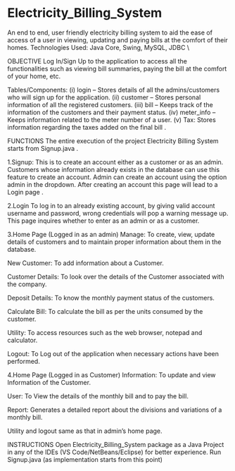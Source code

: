 # Electricity_Billing_System

An end to end, user friendly electricity billing system to aid the ease of access of a user in viewing, updating and paying bills at the comfort of their homes. 
Technologies Used: Java Core, Swing, MySQL, JDBC \

OBJECTIVE
Log In/Sign Up to the application to access all the functionalities such as viewing bill summaries, paying the bill at the comfort of your home, etc.

Tables/Components: 
(i)	login – Stores details of all the admins/customers who will sign up for the application. 
(ii)	customer – Stores personal information of all the registered customers.
(iii)	bill – Keeps track of the information of the customers and their payment status. 
(iv)	meter_info – Keeps information related to the meter number of a user.
(v)	Tax: Stores information regarding the taxes added on the final bill .

FUNCTIONS
The entire execution of the project Electricity Billing System starts from Signup.java .

1.Signup:
This is to create an account either as a customer or as an admin. Customers whose information already exists in the database can use this feature to create an account.
Admin can create an account using the option admin in the dropdown.
After creating an account this page will lead to a Login page .

2.Login 
To log in to an already existing account, by giving valid account username and password, wrong credentials will pop a warning message up. This page inquires whether to enter as an admin or as a customer.

3.Home Page (Logged in as an admin)
Manage: To create, view, update details of customers and to maintain proper information about them in the database.

  New Customer: To add information about a Customer.

  Customer Details: To look over the details of the Customer associated with the company.
  
  Deposit Details: To know the monthly payment status of the customers.
  
  Calculate Bill: To calculate the bill as per the units consumed by the customer.
  
  Utility: To access resources such as the web browser, notepad and calculator.
  
  Logout: To Log out of the application when necessary actions have been performed.

  
4.Home Page (Logged in as Customer)
  Information: To update and view Information of the Customer.
  
  User: To View the details of the monthly bill and to pay the bill.
  
  Report: Generates a detailed report about the divisions and variations of a monthly bill.
  
  Utility and logout same as that in admin’s home page.

INSTRUCTIONS
Open Electricity_Billing_System package as a Java Project in any of the IDEs (VS Code/NetBeans/Eclipse) for better experience.
Run Signup.java (as implementation starts from this point)













